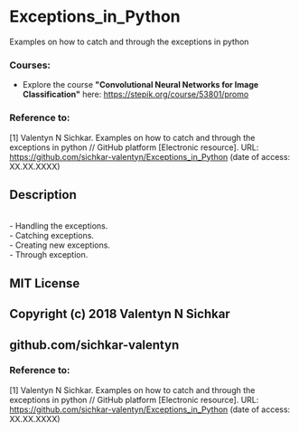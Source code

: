 # Exceptions_in_Python
Examples on how to catch and through the exceptions in python

### Courses:
* Explore the course **"Convolutional Neural Networks for Image Classification"** here: https://stepik.org/course/53801/promo

### Reference to:
[1] Valentyn N Sichkar. Examples on how to catch and through the exceptions in python // GitHub platform [Electronic resource]. URL: https://github.com/sichkar-valentyn/Exceptions_in_Python (date of access: XX.XX.XXXX)

## Description
<br/> - Handling the exceptions.
<br/> - Catching exceptions.
<br/> - Creating new exceptions.
<br/> - Through exception.

## MIT License
## Copyright (c) 2018 Valentyn N Sichkar
## github.com/sichkar-valentyn
### Reference to:
[1] Valentyn N Sichkar. Examples on how to catch and through the exceptions in python // GitHub platform [Electronic resource]. URL: https://github.com/sichkar-valentyn/Exceptions_in_Python (date of access: XX.XX.XXXX)
